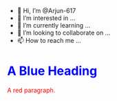 - 👋 Hi, I’m @Arjun-617
- 👀 I’m interested in ...
- 🌱 I’m currently learning ...
- 💞️ I’m looking to collaborate on ...
- 📫 How to reach me ...

<!---
Arjun-617/Arjun-617 is a ✨ special ✨ repository because its `README.md` (this file) appears on your GitHub profile.
You can click the Preview link to take a look at your changes.
--->
<h1 style="color:blue;">A Blue Heading</h1>

<p style="color:red;">A red paragraph.</p>
